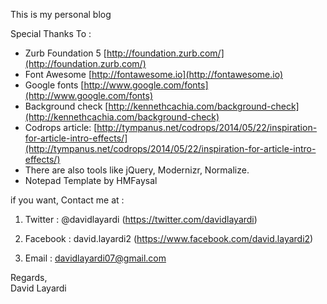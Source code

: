 This is my personal blog

Special Thanks To :

* Zurb Foundation 5 [http://foundation.zurb.com/](http://foundation.zurb.com/)
* Font Awesome [http://fontawesome.io](http://fontawesome.io)
* Google fonts [http://www.google.com/fonts](http://www.google.com/fonts)
* Background check [http://kennethcachia.com/background-check](http://kennethcachia.com/background-check)
* Codrops article: [http://tympanus.net/codrops/2014/05/22/inspiration-for-article-intro-effects/](http://tympanus.net/codrops/2014/05/22/inspiration-for-article-intro-effects/)
* There are also tools like jQuery, Modernizr, Normalize.
* Notepad Template by HMFaysal

if you want, Contact me at :


1. Twitter : @davidlayardi (https://twitter.com/davidlayardi)


2. Facebook : david.layardi2 (https://www.facebook.com/david.layardi2)


3. Email : davidlayardi07@gmail.com


Regards,  
David Layardi
